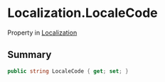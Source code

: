 # Localization.LocaleCode

Property in [Localization](/docs/api/csharp/yarn.unity.localization.md)

## Summary



```csharp
public string LocaleCode { get; set; }
```

